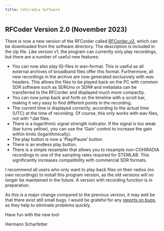 ```yaml
---
title: Cohiradia Software
---
```

## RFCoder Version 2.0 (November 2023)
There is now a new version of the RFCorder called [RFCorder_v2](https://cohiradia.radiomuseum.org/download/software/RFCorder_v2_0.zip), which can be downloaded from the software directory. The description is included in the zip file. Like version v1, the program can currently only play recordings, but there are a number of useful new features:

* You can now also play IQ-files in wav-format. This is useful as all external archives of broadband files offer this format. Furthermore, all new recordings in the archive are now generated exclusively with wav headers. This allows the files to be played back on the PC with common SDR software such as SDRUno or SDR# and metadata can be transferred to the RFCorder and displayed much more compactly.
* You can now jump back and forth on the timeline with a scroll bar, making it very easy to find different points in the recording.
* The current time is displayed correctly, according to the actual time (UTC) at the time of recording. Of course, this only works with wav files, not with *.dat files.
* There is a logarithmic signal strength indicator. If the signal is too weak (bar turns yellow), you can use the 'Gain' control to increase the gain within limits (logarithmically).
* The play button is now a 'Play/Pause' button.
* There is an endless play button.
* There is a simple resampler that allows you to resample non-COHIRADIA recordings to one of the sampling rates required for STEMLAB. This significantly increases compatibility with commercial SDR formats.

I recommend all users who only want to play back files on their radios (no own recordings) to install this program version, as the old versions will no longer be maintained in the future. A version with recording function is in preparation.

As this is a major change compared to the previous version, it may well be that there exist still small bugs. I would be grateful for any [reports on bugs](https://www.radiomuseum.org/forum/software_for_cohiradia_details_and_problem_solving.html), as they help to eliminate problems quickly.

Have fun with the new tool

Hermann Scharfetter